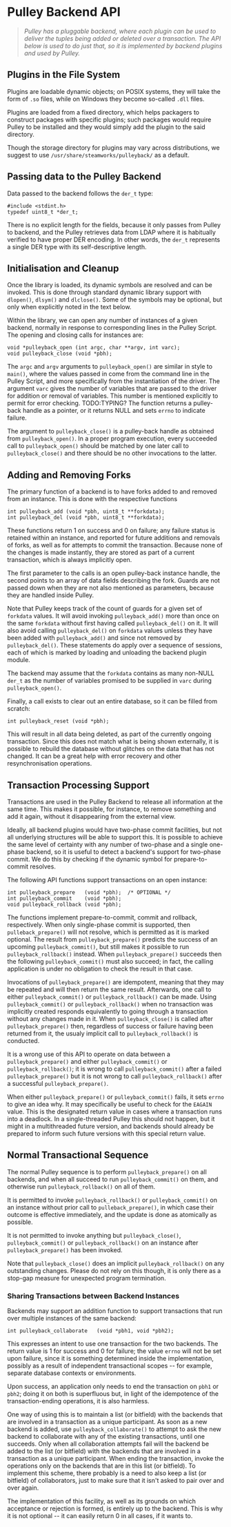 # Pulley Backend API

> *Pulley has a pluggable backend, where each plugin can be used to deliver
> the tuples being added or deleted over a transaction.  The API below is
> used to do just that, so it is implemented by backend plugins and used by
> Pulley.*


## Plugins in the File System

Plugins are loadable dynamic objects; on POSIX systems, they will take the
form of `.so` files, while on Windows they become so-called `.dll` files.

Plugins are loaded from a fixed directory, which helps packagers to construct
packages with specific plugins; such packages would require Pulley to be
installed and they would simply add the plugin to the said directory.

Though the storage directory for plugins may vary across distributions,
we suggest to use `/usr/share/steamworks/pulleyback/` as a default.


## Passing data to the Pulley Backend

Data passed to the backend follows the `der_t` type:

    #include <stdint.h>
    typedef uint8_t *der_t;

There is no explicit length for the fields, because it only passes from
Pulley to backend, and the Pulley retrieves data from LDAP where it is
habitually verified to have proper DER encoding.  In other words, the
`der_t` represents a single DER type with its self-descriptive length.


## Initialisation and Cleanup

Once the library is loaded, its dynamic symbols are resolved and can be
invoked.  This is done through standard dynamic library support with
`dlopen()`, `dlsym()` and `dlclose()`.  Some of the symbols may be
optional, but only when explicitly noted in the text below.

Within the library, we can open any number of instances of a given backend,
normally in response to corresponding lines in the Pulley Script.  The
opening and closing calls for instances are:

    void *pulleyback_open (int argc, char **argv, int varc);
    void pulleyback_close (void *pbh);

The `argc` and `argv` arguments to `pulleyback_open()` are similar in style
to `main()`, where the values passed in come from the command line in the
Pulley Script, and more specifically from the instantiation of the driver.
The argument `varc` gives the number of variables that are passed to the
driver for addition or removal of variables.  This number is mentioned
explicitly to permit for error checking.  TODO:TYPING?
The function returns a pulley-back handle as a pointer, or it returns NULL and
sets `errno` to indicate failure.

The argument to `pulleyback_close()` is a pulley-back handle as obtained
from `pulleyback_open()`.  In a proper program execution, every succeeded
call to `pulleyback_open()` should be matched by one later call to
`pulleyback_close()` and there should be no other invocations to the latter.


## Adding and Removing Forks

The primary function of a backend is to have forks added to and removed from
an instance.  This is done with the respective functions

    int pulleyback_add (void *pbh, uint8_t **forkdata);
    int pulleyback_del (void *pbh, uint8_t **forkdata);

These functions return 1 on success and 0 on failure; any failure status
is retained within an instance, and reported for future additions and
removals of forks, as well as for attempts to commit the transaction.
Because none of the changes is made instantly, they are stored as part
of a current transaction, which is always implicitly open.

The first parameter to the calls is an open pulley-back instance handle,
the second
points to an array of data fields describing the fork.  Guards are not
passed down when they are not also mentioned as parameters, because they
are handled inside Pulley.

Note that Pulley keeps track of the count of guards for a given set of
`forkdata` values.  It will avoid invoking `pulleyback_add()` more than
once on the same `forkdata` without first having called `pulleyback_del()`
on it.  It will also avoid calling `pulleyback_del()` on `forkdata` values
unless they have been added with `pulleyback_add()` and since not removed by
`pulleyback_del()`.  These statements do apply over a sequence of sessions,
each of which is marked by loading and unloading the backend plugin module.

The backend may assume that the `forkdata` contains as many non-NULL
`der_t` as the number of variables promised to be supplied in `varc`
during `pulleyback_open()`.

Finally, a call exists to clear out an entire database, so it can be
filled from scratch:

    int pulleyback_reset (void *pbh);

This will result in all data being deleted, as part of the currently
ongoing transaction.  Since this does not match what is being shown
externally, it is possible to rebuild the database without glitches on
the data that has not changed.  It can be a great help with error recovery
and other resynchronisation operations.


## Transaction Processing Support

Transactions are used in the Pulley Backend to release all information
at the same time.  This makes it possible, for instance, to remove something
and add it again, without it disappearing from the external view.

Ideally, all backend plugins would have two-phase commit facilities, but
not all underlying structures will be able to support this.  It is
possible to achieve the same level of certainty with any number of
two-phase and a single one-phase backend, so it is useful to detect
a backend's support for two-phase commit.  We do this by checking if
the dynamic symbol for prepare-to-commit resolves.

The following API functions support transactions on an open instance:

    int pulleyback_prepare   (void *pbh);  /* OPTIONAL */
    int pulleyback_commit    (void *pbh);
    void pulleyback_rollback (void *pbh);

The functions implement prepare-to-commit, commit and rollback, respectively.
When only single-phase commit is supported, then `pulleback_prepare()` will
not resolve, which is permitted as it is marked optional.  The result from
`pulleyback_prepare()` predicts the success of an upcoming
`pulleyback_commit()`, but still makes it possible to run
`pulleyback_rollback()` instead.  When `pulleyback_prepare()` succeeds
then the following `pulleyback_commit()` must also succeed; in fact, the
calling application is under no obligation to check the result in that case.

Invocations of `pulleyback_prepare()` are idempotent, meaning that they
may be repeated and will then return the same result.  Afterwards, one
call to either `pulleyback_commit()` or `pulleyback_rollback()` can be
made.  Using `pulleyback_commit()` or `pulleyback_rollback()` when no
transaction was implicitly created responds equivalently to going through
a transaction without any changes made in it.  When `pulleyback_close()`
is called after `pulleyback_prepare()` then, regardless of success or
failure having been returned from it, the usualy implicit call to
`pulleyback_rollback()` is conducted.

It is a wrong use of this API to operate on data between a
`pulleyback_prepare()` and either `pulleyback_commit()` or
`pulleyback_rollback()`; it is wrong to call `pulleyback_commit()`
after a failed `pulleyback_prepare()` but it is not wrong to
call `pulleyback_rollback()` after a successful `pulleyback_prepare()`.

When either `pulleyback_prepare()` or `pulleyback_commit()` fails, it
sets `errno` to give an idea why.  It may specifically be useful to check
for the `EAGAIN` value.  This is the designated return value in cases
where a transaction runs into a deadlock.  In a single-threaded Pulley
this should not happen, but it might in a multithreaded future version,
and backends should already be prepared to inform such future versions
with this special return value.

## Normal Transactional Sequence

The normal Pulley sequence is to perform `pulleyback_prepare()` on all
backends, and when all succeed to run `pulleyback_commit()` on them,
and otherwise run `pulleyback_rollback()` on all of them.

It is permitted to invoke `pulleyback_rollback()` or `pulleyback_commit()`
on an instance
without prior call to `pulleback_prepare()`, in which case their outcome
is effective immediately, and the update is done as atomically as possible.

It is not permitted to invoke anything but `pulleyback_close()`,
`pulleyback_commit()` or `pulleyback_rollback()` on an instance
after `pulleyback_prepare()` has been invoked.

Note that `pulleyback_close()` does an implicit `pulleyback_rollback()`
on any outstanding changes.  Please do not rely on this though, it is
only there as a stop-gap measure for unexpected program termination.


### Sharing Transactions between Backend Instances

Backends may support an addition function to support transactions that
run over multiple instances of the same backend:

    int pulleyback_collaborate   (void *pbh1, void *pbh2);

This expresses an intent to use one transaction for the two backends.
The return value is 1 for success and 0 for failure; the value `errno`
will not be set upon failure, since it is something determined inside
the implementation, possibly as a result of independent transactional
scopes -- for example, separate database contexts or environments.

Upon success, an application only needs to end the transaction on
`pbh1` or `pbh2`; doing it on both is superfluous but, in light of the
idempotence of the transaction-ending operations, it is also harmless.

One way of using this is to maintain a list (or bitfield) with the backends
that are involved in a transaction as a unique participant.  As soon as
a new backend is added, use `pulleyback_collaborate()` to attempt to ask
the new backend to collaborate with any of the existing transactions, until
one succeeds.  Only when all collaboration attempts fail will the backend
be added to the list (or bitfield) with the backends that are involved in
a transaction as a unique participant.  When ending the transaction,
invoke the operations only on the backends that are in this list (or bitfield).
To implement this scheme, there probably is a need to also keep a list
(or bitfield) of collaborators, just to make sure that it isn't asked to
pair over and over again.

The implementation of this facility, as well as its grounds on which
acceptance or rejection is formed, is entirely up to the backend.  This
is why it is not optional -- it can easily return 0 in all cases, if it
wants to.

